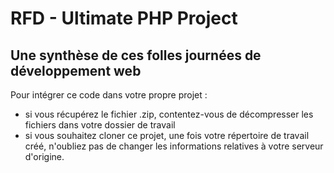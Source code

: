 # RFD - Ultimate PHP Project
## Une synthèse de ces folles journées de développement web
Pour intégrer ce code dans votre propre projet :
- si vous récupérez le fichier .zip, contentez-vous de décompresser les fichiers dans votre dossier de travail
- si vous souhaitez cloner ce projet, une fois votre répertoire de travail créé, n'oubliez pas de changer les informations relatives à votre serveur d'origine.